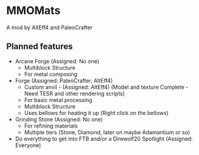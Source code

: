 MMOMats
=======

A mod by AltEff4 and PaleoCrafter

Planned features
----------------

- Arcane Forge (Assigned: No one)
  - Multiblock Structure
  - For metal composing
- Forge (Assigned: PaleoCrafter, AltEff4)
  - Custom anvil - (Assigned: AltEff4) (Model and texture Complete - Need TESR and other rendering scripts)
  - For basic metal processing
  - Multiblock Structure
  - Uses bellows for heating it up (Right click on the bellows)
- Grinding Stone (Assigned: No one)
  - For refining materials
  - Multiple tiers (Stone, Diamond, later on maybe Adamantium or so)
- Do everything to get into FTB and/or a Direwolf20 Spotlight (Assigned: Everyone)
